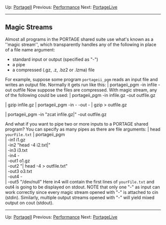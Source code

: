 Up: [PortageII](PortageMachineTranslation.md)
Previous: [Performance](PORTAGE_sharedPerformanceConsiderations.md)
Next: [PortageLive](PortageLiveManual.md)

-----------------------

## Magic Streams

Almost all programs in the PORTAGE shared suite use what's known as a ''magic stream'', which transparently handles any of the following in place of a file name argument:
* standard input or output (specified as "-")
* a pipe
* a compressed (.gz, .z, .bz2 or .lzma) file

For example, suppose some program `portageii_pgm` reads an input file and writes an output file. Normally it gets run like this:
| portageii_pgm -in infile -out outfile
Now suppose the files are compressed. With magic stream, any of the following could be used:
| portageii_pgm -in infile.gz -out outfile.gz

| gzip infile.gz | portageii_pgm -in - -out - | gzip > outfile.gz

| portageii_pgm -in "zcat infile.gz|" -out outfile.gz

And what if you want to pipe two or more inputs to a PORTAGE shared program?  You can specify as many pipes as there are file arguments:
|  head `yourFile.txt` | portageii_pgm \
|   -in1 i1.gz                       \
|   -in2 "head -4 i2.txt|"           \
|   -in3 i3.txt                      \
|   -in4  -                          \
|   -out1 o1.gz                      \
|   -out2 "| head -4 > outfile.txt"  \
|   -out3 o3.txt                     \
|   -out4 -                          \
|   -out5 "/dev/null"
Here in4 will contain the first lines of `yourFile.txt` and out4 is going to be displayed on stdout.  NOTE that only one "-" as input can work correctly since every magic stream opened with "-" is attached to cin (stdin). Similarly, multiple output streams opened with "-" will yield mixed output on cout (stdout).

-----------------------

Up: [PortageII](PortageMachineTranslation.md)
Previous: [Performance](PORTAGE_sharedPerformanceConsiderations.md)
Next: [PortageLive](PortageLiveManual.md)